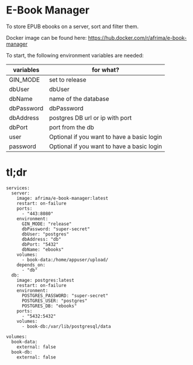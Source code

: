 # E-Book Manager

To store EPUB ebooks on a server, sort and filter them.

Docker image can be found here: https://hub.docker.com/r/afrima/e-book-manager

To start, the following environment variables are needed:

| variables  | for what?                                 |
|------------|-------------------------------------------|
| GIN_MODE   | set to release                            |
| dbUser     | dbUser                                    |
| dbName     | name of the database                      |
| dbPassword | dbPassword                                |
| dbAddress  | postgres DB url or ip with port           |
| dbPort     | port from the db                          |
| user       | Optional if you want to have a basic login |
| password   | Optional if you want to have a basic login |

# **tl;dr**
```
services:
  server:
    image: afrima/e-book-manager:latest
    restart: on-failure
    ports:
      - "443:8080"
    environment:
      GIN_MODE: "release"
      dbPassword: "super-secret"
      dbUser: "postgres"
      dbAddress: "db"
      dbPort: "5432"
      dbName: "ebooks"
    volumes:
      - book-data:/home/appuser/upload/
    depends_on:
      - "db"
  db:
    image: postgres:latest
    restart: on-failure
    environment:
      POSTGRES_PASSWORD: "super-secret"
      POSTGRES_USER: "postgres"
      POSTGRES_DB: "ebooks"
    ports:
      - "5432:5432"
    volumes:
      - book-db:/var/lib/postgresql/data

volumes:
  book-data:
    external: false
  book-db:
    external: false
```
